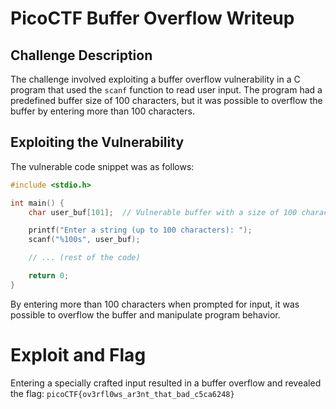 # PicoCTF Buffer Overflow Writeup

## Challenge Description

The challenge involved exploiting a buffer overflow vulnerability in a C program that used the `scanf` function to read user input. The program had a predefined buffer size of 100 characters, but it was possible to overflow the buffer by entering more than 100 characters.

## Exploiting the Vulnerability

The vulnerable code snippet was as follows:

```c
#include <stdio.h>

int main() {
    char user_buf[101];  // Vulnerable buffer with a size of 100 characters

    printf("Enter a string (up to 100 characters): ");
    scanf("%100s", user_buf);

    // ... (rest of the code)

    return 0;
}
```

By entering more than 100 characters when prompted for input, it was possible to overflow the buffer and manipulate program behavior.

# Exploit and Flag

Entering a specially crafted input resulted in a buffer overflow and revealed the flag: `picoCTF{ov3rfl0ws_ar3nt_that_bad_c5ca6248}`

